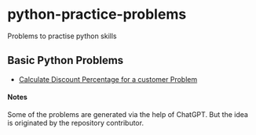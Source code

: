 # python-practice-problems
 Problems to practise python skills

## Basic Python Problems

- [Calculate Discount Percentage for a customer Problem](./basic/percentage.md)

#### Notes

Some of the problems are generated via the help of ChatGPT. But the idea is originated by the repository contributor.